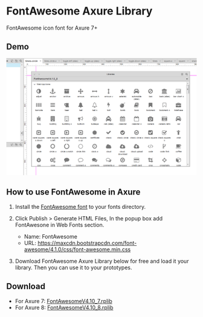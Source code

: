 FontAwesome Axure Library
=========================

FontAwesome icon font for Axure 7+

## Demo

![FontAwesome Axure Library](./widgets.png)

## How to use FontAwesome in Axure

1. Install the [FontAwesome font](https://github.com/duzyn/fontawesome-axure-library/blob/master/fonts/FontAwesome.otf?raw=true) to your fonts directory.

2. Click Publish > Generate HTML Files, In the popup box add FontAwesone in Web Fonts section.
	
	- Name: FontAwesome
	- URL: https://maxcdn.bootstrapcdn.com/font-awesome/4.1.0/css/font-awesome.min.css

3. Download FontAwesome Axure Library below for free and load it your library. Then you can use it to your prototypes.

## Download

-	For Axure 7: [FontAwesomeV4.10_7.rplib](FontAwesomeV4.1.0_7.rplib?raw=true)
-	For Axure 8: [FontAwesomeV4.10_8.rplib](FontAwesomeV4.1.0_8.rplib?raw=true)